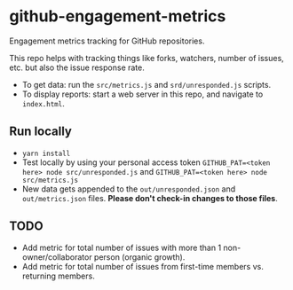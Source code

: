 # github-engagement-metrics

Engagement metrics tracking for GitHub repositories.

This repo helps with tracking things like forks, watchers, number of issues, etc. but also the issue response rate.

* To get data: run the `src/metrics.js` and `srd/unresponded.js` scripts.
* To display reports: start a web server in this repo, and navigate to `index.html`.

## Run locally

* `yarn install`
* Test locally by using your personal access token `GITHUB_PAT=<token here> node src/unresponded.js` and `GITHUB_PAT=<token here> node src/metrics.js`
* New data gets appended to the `out/unresponded.json` and `out/metrics.json` files. **Please don't check-in changes to those files**.

## TODO

* Add metric for total number of issues with more than 1 non-owner/collaborator person (organic growth).
* Add metric for total number of issues from first-time members vs. returning members.
